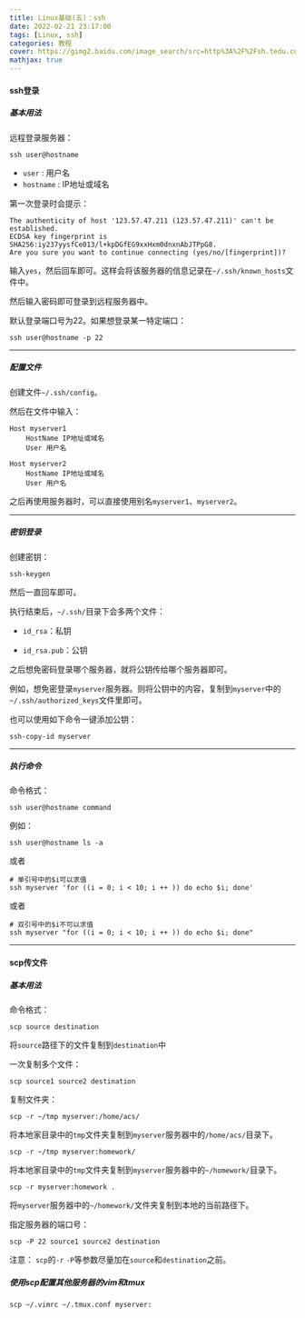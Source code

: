 ```yaml
---
title: Linux基础(五)：ssh
date: 2022-02-21 23:17:00
tags: [Linux, ssh]
categories: 教程
cover: https://gimg2.baidu.com/image_search/src=http%3A%2F%2Fsh.tedu.cn%2Fupload%2F20181116%2F20181116101135_624.jpg&refer=http%3A%2F%2Fsh.tedu.cn&app=2002&size=f9999,10000&q=a80&n=0&g=0n&fmt=jpeg?sec=1648048575&t=8b04d38f8a99b905ac07587a95a3e0a7
mathjax: true
---
```


#### ssh登录

##### 基本用法

远程登录服务器：

```shell
ssh user@hostname
```

- `user` : 用户名
- `hostname` : IP地址或域名

第一次登录时会提示：

```shell
The authenticity of host '123.57.47.211 (123.57.47.211)' can't be established.
ECDSA key fingerprint is SHA256:iy237yysfCe013/l+kpDGfEG9xxHxm0dnxnAbJTPpG8.
Are you sure you want to continue connecting (yes/no/[fingerprint])?
```

输入`yes`，然后回车即可。这样会将该服务器的信息记录在`~/.ssh/known_hosts`文件中。

然后输入密码即可登录到远程服务器中。

默认登录端口号为22。如果想登录某一特定端口：

```shell
ssh user@hostname -p 22
```

---

##### 配置文件

创建文件`~/.ssh/config`。

然后在文件中输入：

```shell
Host myserver1
    HostName IP地址或域名
    User 用户名

Host myserver2
    HostName IP地址或域名
    User 用户名
```

之后再使用服务器时，可以直接使用别名`myserver1`、`myserver2`。

---

##### 密钥登录

创建密钥：

```shell
ssh-keygen
```

然后一直回车即可。

执行结束后，`~/.ssh/`目录下会多两个文件：

- `id_rsa`：私钥

- `id_rsa.pub`：公钥

之后想免密码登录哪个服务器，就将公钥传给哪个服务器即可。

例如，想免密登录`myserver`服务器。则将公钥中的内容，复制到`myserver`中的`~/.ssh/authorized_keys`文件里即可。

也可以使用如下命令一键添加公钥：

```shell
ssh-copy-id myserver
```

---

##### 执行命令

命令格式：
```shell
ssh user@hostname command
```
例如：
```shell
ssh user@hostname ls -a
```
或者
```shell
# 单引号中的$i可以求值
ssh myserver 'for ((i = 0; i < 10; i ++ )) do echo $i; done'
```
或者
```shell
# 双引号中的$i不可以求值
ssh myserver "for ((i = 0; i < 10; i ++ )) do echo $i; done"
```

---

#### scp传文件

##### 基本用法

命令格式：
```shell
scp source destination
```
将`source`路径下的文件复制到`destination`中

一次复制多个文件：
```shell
scp source1 source2 destination
```
复制文件夹：
```shell
scp -r ~/tmp myserver:/home/acs/
```
将本地家目录中的`tmp`文件夹复制到`myserver`服务器中的`/home/acs/`目录下。
```shell
scp -r ~/tmp myserver:homework/
```
将本地家目录中的`tmp`文件夹复制到`myserver`服务器中的`~/homework/`目录下。
```shell
scp -r myserver:homework .
```
将`myserver`服务器中的`~/homework/`文件夹复制到本地的当前路径下。

指定服务器的端口号：
```shell
scp -P 22 source1 source2 destination
```
注意： `scp`的`-r` `-P`等参数尽量加在`source`和`destination`之前。

##### 使用**scp**配置其他服务器的**vim**和**tmux**
```shell
scp ~/.vimrc ~/.tmux.conf myserver:
```